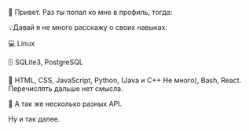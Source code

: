 👋 Привет. Раз ты попал ко мне в профиль, тогда:

💡Давай я не много расскажу о своих навыках:

💻 Linux 

🗄 SQLite3, PostgreSQL

📁 HTML, CSS, JavaScript, Python, (Java и C++ Не много), Bash, React. Перечислять дальше нет смысла.

🔨 А так же несколько разных API.

Ну и так далее.
